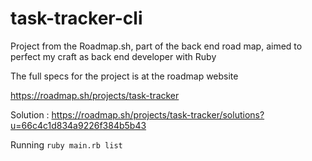 # task-tracker-cli
Project from the Roadmap.sh, part of the back end road map, aimed to perfect my craft as back end developer with Ruby

The full specs for the project is at the roadmap website

https://roadmap.sh/projects/task-tracker

Solution : https://roadmap.sh/projects/task-tracker/solutions?u=66c4c1d834a9226f384b5b43

Running `ruby main.rb list`
